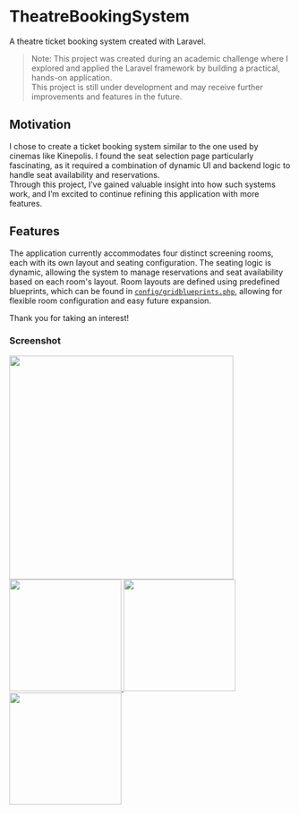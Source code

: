 # TheatreBookingSystem
A theatre ticket booking system created with Laravel.

> Note: This project was created during an academic challenge where I explored and applied the Laravel framework by building a practical, hands-on application.  
> This project is still under development and may receive further improvements and features in the future.  

## Motivation
I chose to create a ticket booking system similar to the one used by cinemas like Kinepolis. I found the seat selection page particularly fascinating, as it required a combination of dynamic UI and backend logic to handle seat availability and reservations.  
Through this project, I’ve gained valuable insight into how such systems work, and I’m excited to continue refining this application with more features.

## Features
The application currently accommodates four distinct screening rooms, each with its own layout and seating configuration.
The seating logic is dynamic, allowing the system to manage reservations and seat availability based on each room's layout.
Room layouts are defined using predefined blueprints, which can be found in [`config/gridblueprints.php`](https://github.com/EnsoVanPoucke/TheatreBookingSystem/blob/main/config/gridblueprints.php), allowing for flexible room configuration and easy future expansion.

Thank you for taking an interest!

### Screenshot
<a href="https://github.com/EnsoVanPoucke/TheatreBookingSystem/blob/main/public/images/screenshots/screenshot_4.jpg?raw=true">
  <img src="https://github.com/EnsoVanPoucke/TheatreBookingSystem/blob/main/public/images/screenshots/screenshot_4.jpg?raw=true" width="400"/>
</a>



<a href="https://github.com/EnsoVanPoucke/TheatreBookingSystem/blob/main/public/images/screenshots/screenshot_1.jpg?raw=true">
  <img src="https://github.com/EnsoVanPoucke/TheatreBookingSystem/blob/main/public/images/screenshots/screenshot_1.jpg?raw=true" width="200"/>
</a>
<a href="https://github.com/EnsoVanPoucke/TheatreBookingSystem/blob/main/public/images/screenshots/screenshot_2.jpg?raw=true">
  <img src="https://github.com/EnsoVanPoucke/TheatreBookingSystem/blob/main/public/images/screenshots/screenshot_2.jpg?raw=true" width="200"/>
</a>
<a href="https://github.com/EnsoVanPoucke/TheatreBookingSystem/blob/main/public/images/screenshots/screenshot_3.jpg?raw=true">
  <img src="https://github.com/EnsoVanPoucke/TheatreBookingSystem/blob/main/public/images/screenshots/screenshot_3.jpg?raw=true" width="200"/>
</a>

